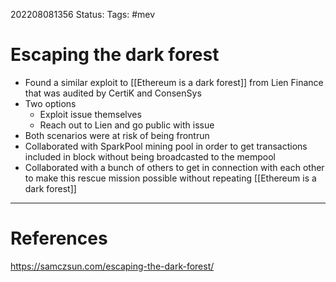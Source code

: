 202208081356
Status: 
Tags: #mev

# Escaping the dark forest

- Found a similar exploit to [[Ethereum is a dark forest]] from Lien Finance that was audited by CertiK and ConsenSys
- Two options
	- Exploit issue themselves
	- Reach out to Lien and go public with issue
- Both scenarios were at risk of being frontrun
- Collaborated with SparkPool mining pool in order to get transactions included in block without being broadcasted to the mempool
- Collaborated with a bunch of others to get in connection with each other to make this rescue mission possible without repeating [[Ethereum is a dark forest]]






---
# References
https://samczsun.com/escaping-the-dark-forest/
